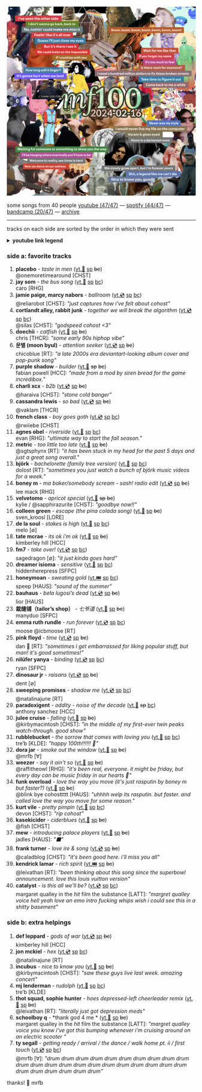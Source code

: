 ![cover](../covers/2024-09-20.png)

some songs from 40 people
[youtube (47/47)](<https://youtube.com/playlist?list=PLHKkvq2Z_NhhmZQQiyR4Xbb7E8p148HAO>) — [spotify (44/47)](<https://open.spotify.com/playlist/50LxxzggjWBLN1Deg4q1Ht>) — [bandcamp (20/47)](<https://www.buymusic.club/list/mrfb-mf100-2024-09-20>) — [archive](https://balousek.notion.site/b8bf80ad0d1a4852b020b7c2bd19eee1?v=0eade85b39ee4d3aa7c42c3c8106a928)

---

tracks on each side are sorted by the order in which they were sent

<details><summary><b>youtube link legend</b></summary><ul><li>📼 video</li><li>💿 audio</li><li>🎟️ live</li><li>👢 unofficial</li><li>🤩 fanworks</li></ul></details>

### side a: favorite tracks
1. **placebo** - *taste in men* ([yt.📼](https://youtu.be/5QML71sBu1E) [sp](https://open.spotify.com/track/6DVWb7uBVyyLwWslndW6DL) ~~bc~~)<br>@onemoretimearound [CHST]
1. **jay som** - *the bus song* ([yt.📼](https://youtu.be/k2SluHV2i40) [sp](https://open.spotify.com/track/4yWHa0Z8np5DqoWf6ffgMs) [bc](https://jaysom.bandcamp.com/track/the-bus-song))<br>caro [RHG]
1. **jamie paige, marcy nabors** - *ballroom* ([yt.💿](https://youtu.be/NQm_cQHXFSs) [sp](https://open.spotify.com/track/0rtsvpE8TCk7MHrYQacklk) [bc](https://jamiepaige.bandcamp.com/track/ballroom-feat-marcy-nabors))<br>@reliarobot [CHST]: *"just captures how i've felt about cohost"*
1. **cortlandt alley, rabbit junk** - *together we will break the algorithm* ([yt.💿](https://youtu.be/MTT-DA4JeQY) [sp](https://open.spotify.com/track/2YpvJ4dA7ObKcihJv3Z13a) [bc](https://cortlandtalley.bandcamp.com/track/together-we-will-break-the-algorithm))<br>@silas [CHST]: *"godspeed cohost <3"*
1. **doechii** - *catfish* ([yt.📼](https://youtu.be/AfgNiEJwGWo) [sp](https://open.spotify.com/track/3QQvSQKV8YmQxGolwwWe59) ~~bc~~)<br>chris [THCR]: *"some early 90s hiphop vibe"*
1. **문별 (moon byul)** - *attention seeker* ([yt.💿](https://youtu.be/kYUmtPuyQG0) [sp](https://open.spotify.com/track/3ZYSPwv46EapGeKAW3hB4X) ~~bc~~)<br>chicoblue [RT]: *"a late 2000s era deviantart-looking album cover and pop-punk song"*
1. **purple shadow** - *builder* ([yt.🤩](https://youtu.be/Gxh_GX6H9Xw) ~~sp~~ ~~bc~~)<br>fabian powell [HCC]: *"made from a mod by siren bread for the game incredibox."*
1. **charli xcx** - *b2b* ([yt.💿](https://youtu.be/hr-bX9Wlo_I) [sp](https://open.spotify.com/track/4wTvw1dBiPXNiHTh0zzpcI) ~~bc~~)<br>@haraiva [CHST]: *"stone cold banger"*
1. **cassandra lewis** - *so bad* ([yt.💿](https://youtu.be/Kz5niOv6tYw) [sp](https://open.spotify.com/track/2JlQro0lj7pbAZdO25imCx) ~~bc~~)<br>@vaklam [THCR]
1. **french class** - *boy goes goth* ([yt.💿](https://youtu.be/P8szv2fM49g) [sp](https://open.spotify.com/track/03AwDciSLNXfCivirf8d0b) [bc](https://frenchclass.bandcamp.com/track/boy-goes-goth))<br>@rwiiebe [CHST]
1. **agnes obel** - *riverside* ([yt.📼](https://youtu.be/vjncyiuwwXQ) [sp](https://open.spotify.com/track/6G3GO1eGFvLgA3o9J3YF1R) [bc](https://agnesobel.bandcamp.com/track/riverside))<br>evan [RHG]: *"ultimate way to start the fall season."*
1. **metric** - *too little too late* ([yt.🤩](https://youtu.be/XKIQM8iHEoU) [sp](https://open.spotify.com/track/3Gk8YeEo7mO6lYpM6iwgu5) ~~bc~~)<br>@sgtsphynx [RT]: *"it has been stuck in my head for the past 5 days and just a great song overall."*
1. **björk** - *bachelorette (family tree version)* ([yt.📼](https://youtu.be/JNJv-Ebi67I) [sp](https://open.spotify.com/track/080thMRVMSfE5fem7HBaoF) [bc](https://bjork.bandcamp.com/track/bachelorette))<br>dolost [RT]: *"sometimes you just watch a bunch of björk music videos for a week."*
1. **boney m** - *ma baker/somebody scream - sash! radio edit* ([yt.💿](https://youtu.be/2FsRwewETLk) [sp](https://open.spotify.com/track/4rVEn3lVnYP2dTBnh8eK4j) ~~bc~~)<br>lee mack [RHG]
1. **velvetomo** - *apricot special* ([yt.👢](https://youtu.be/yxE9-xb4vHw) ~~sp~~ ~~bc~~)<br>kylie / @sapphirazurite [CHST]: *"goodbye now!!"*
1. **colleen green** - *escape (the pina colada song)* ([yt.📼](https://youtu.be/iQRTrCh0wgU) [sp](https://open.spotify.com/track/3sNxIF5r5g1e1gchiD6r1y) ~~bc~~)<br>sven_kroosl [LORE]
1. **de la soul** - *stakes is high* ([yt.📼](https://youtu.be/radJQyaC5kY) [sp](https://open.spotify.com/track/5sfXK6yQlY9vSzuR3f3oD8) [bc](https://delasoul.bandcamp.com/track/stakes-is-high))<br>melo [∅]
1. **tate mcrae** - *its ok i’m ok* ([yt.📼](https://youtu.be/Bpaf6Dm9iRc) [sp](https://open.spotify.com/track/24XihnoVPWXlKJ4BgXqjVM) ~~bc~~)<br>kimberley hill [HCC]
1. **fm7** - *take over!* ([yt.💿](https://youtu.be/3FwtqIXSw94) [sp](https://open.spotify.com/track/2CiJyyXeRCWRjZwp6wajUK) [bc](https://artbyform.bandcamp.com/track/take-over))<br>sagedragon [∅]: *"it just kinda goes hard"*
1. **dreamer isioma** - *sensitive* ([yt.📼](https://youtu.be/3oYZtWD1vNg) [sp](https://open.spotify.com/track/06DPYEqSX1jMaxvnXNVshB) [bc](https://dreamerisioma.bandcamp.com/track/sensitive))<br>hiddenherepress [SFPC]
1. **honeymoan** - *sweating gold* ([yt.🎟️](https://youtu.be/XHr-GnBGcDE) [sp](https://open.spotify.com/track/5oPEINLTVfqWT2MQjc2MuR) [bc](https://honeymoan.bandcamp.com/track/sweating-gold))<br>speep [HAUS]: *"sound of the summer"*
1. **bauhaus** - *bela lugosi’s dead* ([yt.💿](https://youtu.be/Yy9h2q_dr9k) [sp](https://open.spotify.com/track/7q5n3kuNbHCWx6LZOY1Z0r) ~~bc~~)<br>lior [HAUS]
1. **裁缝铺（tailor’s shop）** - *七爷道* ([yt.📼](https://youtu.be/Gtm3biAmVvI) [sp](https://open.spotify.com/track/1hMbTgP79o5ebfSVKyI2Xt) ~~bc~~)<br>manyduo [SFPC]
1. **emma ruth rundle** - *run forever* ([yt.💿](https://youtu.be/3pYl9aPA5Tc) [sp](https://open.spotify.com/track/09DzlJefyzvierDQLWEFFR) [bc](https://emmaruthrundle.bandcamp.com/track/run-forever))<br>moose @icbmoose [RT]
1. **pink floyd** - *time* ([yt.💿](https://youtu.be/yl-Ms_ek-kE) [sp](https://open.spotify.com/track/3TO7bbrUKrOSPGRTB5MeCz) ~~bc~~)<br>dan 🤠 [RT]: *"sometimes i get embarrassed for liking popular stuff, but man! it's good sometimes!"*
1. **nilüfer yanya** - *binding* ([yt.💿](https://youtu.be/nNwNZ6CMeFI) [sp](https://open.spotify.com/track/3XjhOYg7FGEjF2RP0zG8Oz) [bc](https://niluferyanya.bandcamp.com/track/binding))<br>ryan [SFPC]
1. **dinosaur jr** - *raisans* ([yt.💿](https://youtu.be/Ln8XsL6veaU) [sp](https://open.spotify.com/track/5xH7X05cbp7vtwFSdOUPEb) ~~bc~~)<br>dent [∅]
1. **sweeping promises** - *shadow me* ([yt.💿](https://youtu.be/bzSt2TggnjE) [sp](https://open.spotify.com/track/0aiUlWplE7TtrSrbcoo46P) [bc](https://sweepingpromises.bandcamp.com/track/shadow-me-2))<br>@natalinajune [RT]
1. **paradoxigent** - *oddity - noise of the decade* ([yt.📼](https://youtu.be/dyEYyp-qwN8) ~~sp~~ [bc](https://paradoxigent.bandcamp.com/track/oddity-noise-of-the-decade))<br>anthony sanchez [HCC]
1. **julee cruise** - *falling* ([yt.📼](https://youtu.be/mInZo4Td8Xk) [sp](https://open.spotify.com/track/31CYUJj5f9lbQ0Qqm9PzK5) ~~bc~~)<br>@kirbymacintosh [CHST]: *"in the middle of my first-ever twin peaks watch-through. good show"*
1. **rubblebucket** - *the sorrow that comes with loving you* ([yt.📼](https://youtu.be/wUC5WowDNJc) [sp](https://open.spotify.com/track/3YB1UJABauwBCLI72P10NG) [bc](https://rubblebucket.bandcamp.com/track/the-sorrow-that-comes-with-loving-you))<br>tre’b [KLDE]: *"happy 100th!!!!!! 🥳"*
1. **dora jar** - *smoke out the window* ([yt.📼](https://youtu.be/-5ifeK5ymtg) [sp](https://open.spotify.com/track/2PzH0eSzokrWfM1Cou5mVc) ~~bc~~)<br>@mrfb [∀]
1. **weezer** - *say it ain't so* ([yt.📼](https://youtu.be/ENXvZ9YRjbo) [sp](https://open.spotify.com/track/6VoIBz0VhCyz7OdEoRYDiA) ~~bc~~)<br>@raffitheowl [RHG]: *"it's been real, everyone. it might be friday, but every day can be music friday in our hearts 💖"*
1. **funk overload** - *love the way you move (it's just rasputin by boney m but faster?)* ([yt.🤩](https://youtu.be/6tXp0ULbG2w) [sp](https://open.spotify.com/track/4uKOGRHYdPOU34YSWOXrym) ~~bc~~)<br>@blink bye cohosttttt [HAUS]: *"uhhhh welp its rasputin. but faster. and called love the way you move for some reason."*
1. **kurt vile** - *pretty pimpin* ([yt.📼](https://youtu.be/659pppwniXA) [sp](https://open.spotify.com/track/47cNDW1xyM03mT2kseO41a) [bc](https://kurtvile.bandcamp.com/track/pretty-pimpin))<br>devon [CHST]: *"rip cohost"*
1. **kasekicider** - *ciderblues* ([yt.👢](https://youtu.be/iafFuFy0jAw) [sp](https://open.spotify.com/track/7i2hLs9RW8RJsD9t66CNe4) ~~bc~~)<br>@fish [CHST]
1. **mew** - *introducing palace players* ([yt.📼](https://youtu.be/5JoUQ8ty3m0) [sp](https://open.spotify.com/track/0M5us163XfQ48lAWIRKX1P) ~~bc~~)<br>jadles [HAUS]: *"⬛️"*
1. **frank turner** - *love ire & song* ([yt.💿](https://youtu.be/DEpHL9GG1N4) [sp](https://open.spotify.com/track/14GWBS84yTd5eAliOO7GAa) ~~bc~~)<br>@caladblog [CHST]: *"it's been good here. i'll miss you all"*
1. **kendrick lamar** - *rich spirit* ([yt.🎟️](https://youtu.be/sv4ISzVuRXA) [sp](https://open.spotify.com/track/1QPreu0BNOrUfEb8HTd2qG) ~~bc~~)<br>@leivathan [RT]: *"been thinking about this song since the superbowl announcement. love this louis vuitton version"*
1. **catalyst** - *is this all we’ll be?* ([yt.💿](https://youtu.be/dQwhNK_E-cs) [sp](https://open.spotify.com/track/3MXatBjlJ5BJI1kv7gJ6I3) [bc](https://larry187.bandcamp.com/track/is-this-all-that-well-be))<br>margaret qualley in the *hit* film the substance  [LATT]: *"*margret qualley voice* hell yeah love an emo intro fucking whips wish i could see this in a shitty basement"*

### side b: extra helpings
1. **def leppard** - *gods of war* ([yt.💿](https://youtu.be/ENJGhyADs1M) [sp](https://open.spotify.com/track/04fSMvH0SLmdykyg06rXC3) ~~bc~~)<br>kimberley hill [HCC]
1. **jon mckiel** - *hex* ([yt.💿](https://youtu.be/PO9CC2LRNbk) [sp](https://open.spotify.com/track/4iCKVW1lCIZ7itSkwySARq) [bc](https://jonmckiel.bandcamp.com/track/hex))<br>@natalinajune [RT]
1. **incubus** - *nice to know you* ([yt.📼](https://youtu.be/Qf_7mEPMIAc) [sp](https://open.spotify.com/track/77eRSoQbDt4qHlAhUqovmy) ~~bc~~)<br>@kirbymacintosh [CHST]: *"saw these guys live last week. amazing concert"*
1. **mj lenderman** - *rudolph* ([yt.📼](https://youtu.be/2QevZ5z9Cq4) [sp](https://open.spotify.com/track/0HJll1OUSh4FUrDUKG0ikX) [bc](https://mjlenderman.bandcamp.com/track/rudolph))<br>tre’b [KLDE]
1. **thot squad, sophie hunter** - *hoes depressed-left cheerleader remix* ([yt.📼](https://youtu.be/oaa6eZB_Vo8) [sp](https://open.spotify.com/track/2KL4UeD4QZXpnhMjweB54Z) ~~bc~~)<br>@leivathan [RT]: *"literally just got depression meds"*
1. **schoolboy q** - *thank god 4 me * ([yt.📼](https://youtu.be/kn3GZHjHPjM) [sp](https://open.spotify.com/track/7CwO2esrH095tjxmJVMY2E) ~~bc~~)<br>margaret qualley in the *hit* film the substance  [LATT]: *"*margret qualley voice* you know i’ve got this bumping whenever i’m cruising around on an electric scooter "*
1. **ty segall** - *getting ready / arrival / the dance / walk home pt. ii / first touch* ([yt.💿](https://youtu.be/ocqLoxO884k) [sp](https://open.spotify.com/track/47Dtdt4Puth0Iq17uAzTqw) [bc](https://tysegall.bandcamp.com/track/getting-ready-arrival-the-dance-walk-home-pt-ii-first-touch))<br>@mrfb [∀]: *"drum drum drum drum drum drum drum drum drum drum drum drum drum drum drum drum drum drum drum drum drum drum drum drum drum drum drum drum"*

thanks! 💖 mrfb